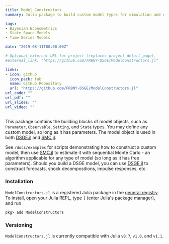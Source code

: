 ```yaml
---
title: Model Constructors
summary: Julia package to build custom model types for simulation and estimation exercises.

tags:
- Bayesian Econometrics
- State Space Models
- Time-Series Models

date: "2019-08-11T00:00:00Z"

# Optional external URL for project (replaces project detail page).
#external_link: "https://github.com/FRBNY-DSGE/ModelConstructors.jl"

links:
- icon: github
  icon_pack: fab
  name: GitHub Repository
  url: "https://github.com/FRBNY-DSGE/ModelConstructors.jl"
url_code: ""
url_pdf: ""
url_slides: ""
url_video: ""
---
```


This package contains the building blocks of model objects, such as `Parameter`, `Observable`, `Setting`, and `State` types. You may define any custom model, so long as it has parameters. The model object is used in both [DSGE.jl](https://github.com/FRBNY-DSGE/DSGE.jl) and [SMC.jl](https://github.com/FRBNY-DSGE/SMC.jl).

See `/docs/examples` for scripts demonstrating how to construct a custom model, then use [SMC.jl](https://github.com/FRBNY-DSGE/SMC.jl) to estimate it with sequential Monte Carlo - an algorithm applicable for any type of model (so long as it has free parameters). Should you build a DSGE model, you can use [DSGE.jl](https://github.com/FRBNY-DSGE/DSGE.jl) to construct forecasts, shock decompositions, impulse responses, etc.

### Installation
`ModelConstructors.jl` is a registered Julia package in the [general registry](https://github.com/JuliaRegistries/General).  To install, open your Julia REPL, type `]` (enter Julia's package manager), and run

```
pkg> add ModelConstructors
```

### Versioning
`ModelConstructors.jl` is currently compatible with Julia `v0.7`, `v1.0`, and `v1.1`.
